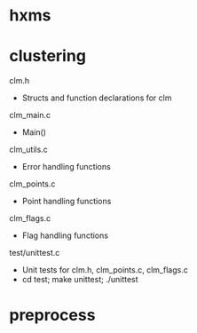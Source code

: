 hxms
====

clustering
==========
clm.h
* Structs and function declarations for clm

clm_main.c
* Main()

clm_utils.c
* Error handling functions

clm_points.c
* Point handling functions

clm_flags.c
* Flag handling functions

test/unittest.c
* Unit tests for clm.h, clm_points.c, clm_flags.c
* cd test; make unittest; ./unittest

preprocess
==========
